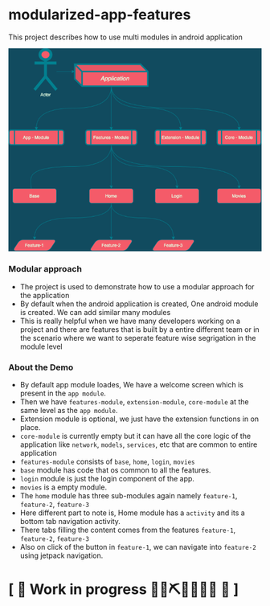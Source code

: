 # modularized-app-features
This project describes how to use multi modules in android application

<p align="center">
  <img src="https://github.com/devrath/modularized-app-features/blob/main/Assets/structure.png">
</p>

### Modular approach
* The project is used to demonstrate how to use a modular approach for the application 
* By default when the android application is created, One android module is created. We can add similar many modules 
* This is really helpful when we have many developers working on a project and there are features that is built by a entire different team or in the scenario where we want to seperate feature wise segrigation in the module level

### About the Demo
* By default app module loades, We have a welcome screen which is present in the `app module`.
* Then we have `features-module`, `extension-module`, `core-module` at the same level as the `app module`.
* Extension module is optional, we just have the extension functions in on place.
* `core-module` is currently empty but it can have all the core logic of the application like `network`, `models`, `services`, etc  that are common to entire application
* `features-module` consists of `base`, `home`, `login`, `movies`
* `base` module has code that os common to all the features.
* `login` module is just the login component of the app. 
* `movies` is a empty module.
* The `home` module has three sub-modules again namely `feature-1`, `feature-2`, `feature-3`
* Here different part to note is, Home module has a `activity` and its a bottom tab navigation activity.
* There tabs filling the content comes from the features `feature-1`, `feature-2`, `feature-3`
* Also on click of the button in `feature-1`, we can navigate into `feature-2` using jetpack navigation.

# \[ 🚧 Work in progress 👷‍♀️⛏👷🔧️👷🔧 🚧 \]
